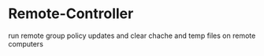 # Remote-Controller
run remote group policy updates and clear chache and temp files on remote computers
